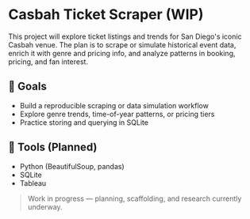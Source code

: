 # Casbah Ticket Scraper (WIP)

This project will explore ticket listings and trends for San Diego's iconic Casbah venue. The plan is to scrape or simulate historical event data, enrich it with genre and pricing info, and analyze patterns in booking, pricing, and fan interest.

## 📌 Goals
- Build a reproducible scraping or data simulation workflow
- Explore genre trends, time-of-year patterns, or pricing tiers
- Practice storing and querying in SQLite

## 🔧 Tools (Planned)
- Python (BeautifulSoup, pandas)
- SQLite
- Tableau

> Work in progress — planning, scaffolding, and research currently underway.
